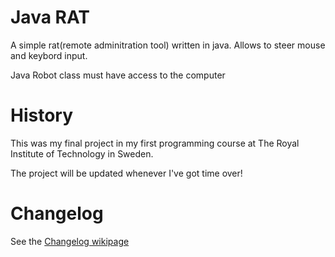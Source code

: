 # Java RAT
A simple rat(remote adminitration tool) written in java. Allows to steer mouse and keybord input.

Java Robot class must have access to the computer

# History
This was my final project in my first programming course at The Royal Institute of Technology in Sweden.

The project will be updated whenever I've got time over!

# Changelog
See the [Changelog wikipage](https://github.com/Wneh/java-remote-administration-tool/wiki/Changelog)
